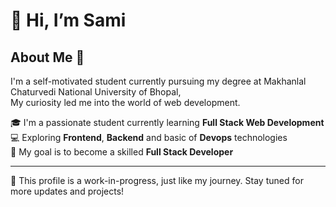 # 👋 Hi, I’m Sami


## About Me 👻

I'm a self-motivated student currently pursuing my degree at Makhanlal Chaturvedi National University of Bhopal,  
My curiosity led me into the world of web development.

🎓 I'm a passionate student currently learning **Full Stack Web Development**  
💻 Exploring **Frontend**, **Backend**  and basic of **Devops** technologies  
🚀 My goal is to become a skilled **Full Stack Developer**


------------------
🚧 This profile is a work-in-progress, just like my journey. Stay tuned for more updates and projects!
